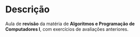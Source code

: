 # Descrição
Aula de **revisão** da matéria de **Algoritmos e Programação de Computadores I**, com exercícios de avaliações anteriores.